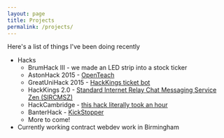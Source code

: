 ```yaml
---
layout: page
title: Projects
permalink: /projects/
---
```


Here's a list of things I've been doing recently

* Hacks
  * BrumHack III - we made an LED strip into a stock ticker
  * AstonHack 2015 - [OpenTeach](http://devpost.com/software/openteach#more-of-an-idea-than-a-hack)
  * GreatUniHack 2015 - [HackKings ticket bot](https://github.com/sprusr/kings-bot#DISCLAIMER---it-doesnt-work)
  * HackKings 2.0 - [Standard Internet Relay Chat Messaging Service Zen (SIRCMSZ)](https://github.com/Homletmoo/hk2015)
  * HackCambridge - [this hack literally took an hour](https://github.com/sprusr/negwarn#the-rest-of-the-event-was-mucking-about)
  * BanterHack - [KickStopper](#no-link---sadness)
  * More to come!
* Currently working contract webdev work in Birmingham
